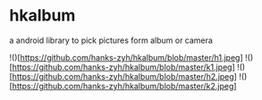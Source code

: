 # hkalbum
a android library to pick pictures form album or camera

!()[https://github.com/hanks-zyh/hkalbum/blob/master/h1.jpeg]
!()[https://github.com/hanks-zyh/hkalbum/blob/master/k1.jpeg]
!()[https://github.com/hanks-zyh/hkalbum/blob/master/h2.jpeg]
!()[https://github.com/hanks-zyh/hkalbum/blob/master/k2.jpeg]

